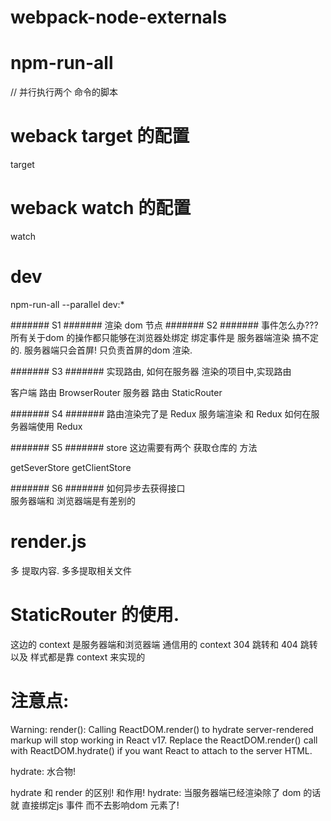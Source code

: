 # webpack-node-externals

# npm-run-all
// 并行执行两个 命令的脚本

# weback target 的配置
target

# weback watch 的配置
watch

# dev
npm-run-all --parallel dev:*



#######  S1 #######
渲染 dom 节点
#######  S2 #######
事件怎么办???
所有关于dom 的操作都只能够在浏览器处绑定
绑定事件是 服务器端渲染 搞不定的.
服务器端只会首屏!  只负责首屏的dom 渲染.


#######  S3 #######
实现路由,
如何在服务器 渲染的项目中,实现路由

客户端 路由   BrowserRouter
服务器 路由   StaticRouter


#######  S4 #######
路由渲染完了是 Redux
服务端渲染 和 Redux 如何在服务器端使用 Redux

#######  S5 #######
store 
这边需要有两个 获取仓库的 方法

getSeverStore
getClientStore


#######   S6 #######
如何异步去获得接口  
服务器端和 浏览器端是有差别的

# render.js
多 提取内容. 多多提取相关文件


# StaticRouter 的使用.

<StaticRouter context={{}} location={} ></StaticRouter>

这边的 context 是服务器端和浏览器端 通信用的
context 304 跳转和 404 跳转
以及 样式都是靠 context 来实现的




# 注意点:
Warning: render(): Calling ReactDOM.render() to hydrate server-rendered markup will stop working in React v17. Replace the ReactDOM.render() call with ReactDOM.hydrate() if you want React to attach to the server HTML.

hydrate: 水合物!

hydrate  和 render 的区别! 和作用!
hydrate: 当服务器端已经渲染除了 dom 的话就 直接绑定js 事件 而不去影响dom 元素了!


# 
